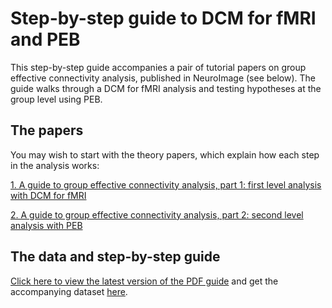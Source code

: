 # Step-by-step guide to DCM for fMRI and PEB
This step-by-step guide accompanies a pair of tutorial papers on group effective connectivity analysis, published in NeuroImage (see below). The guide walks through a DCM for fMRI analysis and testing hypotheses at the group level using PEB. 

## The papers
You may wish to start with the theory papers, which explain how each step in the analysis works:

[1. A guide to group effective connectivity analysis, part 1: first level analysis with DCM for fMRI](https://doi.org/10.1016/j.neuroimage.2019.06.031)

[2. A guide to group effective connectivity analysis, part 2: second level analysis with PEB](https://doi.org/10.1016/j.neuroimage.2019.06.032)

## The data and step-by-step guide
[Click here to view the latest version of the PDF guide](https://github.com/pzeidman/dcm-peb-example/raw/master/docs/DCM-PEB-Tutorial.pdf) and get the accompanying dataset [here](https://github.com/pzeidman/dcm-peb-example/archive/master.zip).
